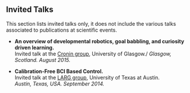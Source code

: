## Invited Talks

This section lists invited talks only, it does not include the various talks associated to publications at scientific events.

- **An overview of developmental robotics, goal babbling, and curiosity driven learning.**\
  Invited talk at the [Cronin group](http://www.chem.gla.ac.uk/cronin/), University of Glasgow./
  *Glasgow, Scotland. August 2015.*

- **Calibration-Free BCI Based Control.**\
  Invited talk at the [LARG group](http://www.cs.utexas.edu/~pstone/research.shtml), University of Texas at Austin.\
  *Austin, Texas, USA. September 2014.*
